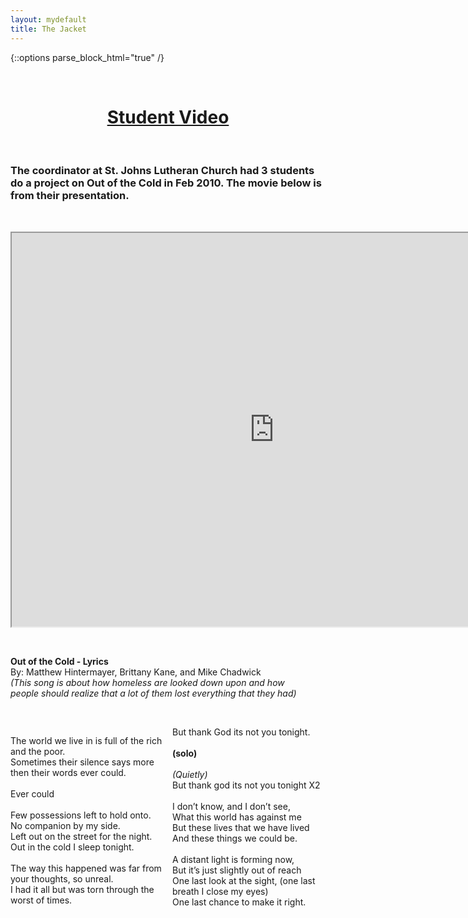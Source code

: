 ```yaml
---
layout: mydefault
title: The Jacket
---
```


{::options parse_block_html="true" /}
<div id="StudentVideo">
<style scoped>
	#StudentVideo	h1
	,#StudentVideo	h2
	{
		font-weight:		bold;
		text-decoration:	underline;
	}
</style>

&nbsp;

# <center>Student Video</center>

&nbsp;

### The coordinator at St. Johns Lutheran Church had 3 students do a project on Out of the Cold in Feb 2010. The movie below is from their presentation.

&nbsp;

<center><iframe src="http://www.youtube.com/embed/fXUvWO0JKCU" width="840" height="630"></iframe></center>

&nbsp;

**Out of the Cold - Lyrics**
<br>By: Matthew Hintermayer, Brittany Kane, and Mike Chadwick
<br>*(This song is about how homeless are looked down upon and how
<br>people should realize that a lot of them lost everything that they had)*

&nbsp;

<div style="column-count:2;-webkit-column-count:2;-moz-column-count:2;">

The world we live in is full of the rich and the poor.
<br> Sometimes their silence says more then their words ever could.
<br>
<br> Ever could
<br>
<br> Few possessions left to hold onto.
<br> No companion by my side.
<br> Left out on the street for the night.
<br> Out in the cold I sleep tonight.
<br>
<br> The way this happened was far from your thoughts, so unreal.
<br> I had it all but was torn through the worst of times.
<br>
<br> But thank God its not you tonight.
<br>
<br> **(solo)**
<br>
<br> *(Quietly)*
<br> But thank god its not you tonight X2
<br>
<br> I don’t know, and I don’t see,
<br> What this world has against me
<br> But these lives that we have lived
<br> And these things we could be.
<br>
<br> A distant light is forming now,
<br> But it’s just slightly out of reach
<br> One last look at the sight, (one last breath I close my eyes)
<br> One last chance to make it right.
<br>
</div>

&nbsp;
